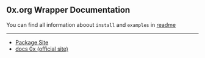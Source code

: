 ## 0x.org Wrapper Documentation

You can find all information aboout `install` and `examples` in [readme](../README.md) 
***

* [Package Site](https://normalizex.github.io/0x-api-swap/)
* [docs 0x (official site)](https://docs.0x.org/0x-api-swap/api-references)